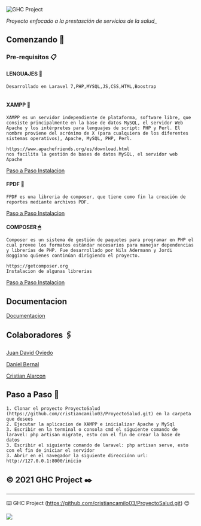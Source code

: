 <img src="public\logo.jpeg" alt="GHC Project"/>

_Proyecto enfocado a la prestasción de servicios de la salud__

## Comenzando 🚀

### Pre-requisitos 📋

#### LENGUAJES 🔆 

```
Desarrollado en Laravel 7,PHP,MYSQL,JS,CSS,HTML,Boostrap
 
```
#### XAMPP 💾
```
XAMPP es un servidor independiente de plataforma, software libre, que consiste principalmente en la base de datos MySQL, el servidor Web Apache y los intérpretes para lenguajes de script: PHP y Perl. El nombre proviene del acrónimo de X (para cualquiera de los diferentes sistemas operativos), Apache, MySQL, PHP, Perl.
```
```
https://www.apachefriends.org/es/download.html
nos facilita la gestión de bases de datos MySQL, el servidor web Apache 

```
[Paso a Paso Instalacion](https://docs.google.com/document/d/1Bhw7Dh78Y_3mRGV6LUHsdlj1JVczSdwI/edit?usp=sharing&ouid=109675321760699536418&rtpof=true&sd=true)



#### FPDF 📲
```
FPDF es una libreria de composer, que tiene como fin la creación de reportes mediante archivos PDF.
```

[Paso a Paso Instalacion](http://www.fpdf.org/)

#### COMPOSER 🖱
```
Composer es un sistema de gestión de paquetes para programar en PHP el cual provee los formatos estándar necesarios para manejar dependencias y librerías de PHP. Fue desarrollado por Nils Adermann y Jordi Boggiano quienes continúan dirigiendo el proyecto.
```
```
https://getcomposer.org
Instalacion de algunas librerias 
```
[Paso a Paso Instalacion](https://docs.google.com/document/d/1mwk7U6qaFJT4RGGJixyD52swVmn3I8XH/edit?usp=sharing&ouid=109675321760699536418&rtpof=true&sd=true)


## Documentacion
[Documentacion](https://drive.google.com/drive/u/1/folders/1vkT_J_QQRNWZl_mo3U1W9xRrAuEL4mDw) 
## Colaboradores 🖇️

[Juan David Oviedo](https://github.com/JuanDa-code/) 


[Daniel Bernal](https://github.com/DanielBernal133)


[Cristian Alarcon](https://github.com/cristiancamilo03)


## Paso a Paso 📖

```
1. Clonar el proyecto ProyectoSalud (https://github.com/cristiancamilo03/ProyectoSalud.git) en la carpeta que desees
2. Ejecutar la aplicacion de XAMPP e inicializar Apache y MySql
3. Escribir en la terminal o consola cmd el siguiente comando de laravel: php artisan migrate, esto con el fin de crear la base de datos
3. Escribir el siguiente comando de laravel: php artisan serve, esto con el fin de iniciar el servidor
3. Abrir en el navegador la siguiente direcciónn url: http://127.0.0.1:8000/inicio
```

## © 2021 GHC Project ✒️

---
⌨️ GHC Project (https://github.com/cristiancamilo03/ProyectoSalud.git) 😊

<img src="public\logo.jpeg"/>


